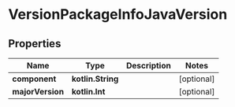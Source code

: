 
# VersionPackageInfoJavaVersion

## Properties
Name | Type | Description | Notes
------------ | ------------- | ------------- | -------------
**component** | **kotlin.String** |  |  [optional]
**majorVersion** | **kotlin.Int** |  |  [optional]




